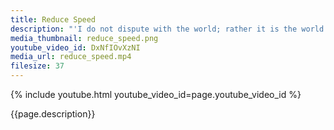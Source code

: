 ```yaml
---
title: Reduce Speed
description: "'I do not dispute with the world; rather it is the world that disputes with me.' -- Buddha"
media_thumbnail: reduce_speed.png
youtube_video_id: DxNfIOvXzNI
media_url: reduce_speed.mp4
filesize: 37
---
```


{% include youtube.html youtube_video_id=page.youtube_video_id %}

<div class="buddha_quote">{{page.description}}</div>
